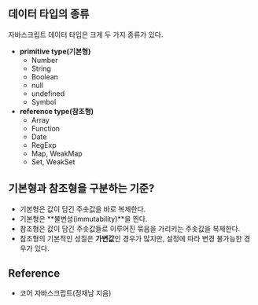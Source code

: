## 데이터 타입의 종류

자바스크립트 데이터 타입은 크게 두 가지 종류가 있다.

- **primitive type(기본형)**
  - Number
  - String
  - Boolean
  - null
  - undefined
  - Symbol
- **reference type(참조형)**
  - Array
  - Function
  - Date
  - RegExp
  - Map, WeakMap
  - Set, WeakSet

## 기본형과 참조형을 구분하는 기준?

- 기본형은 값이 담긴 주솟값을 바로 복제한다.
- 기본형은 **불변성(immutability)**을 띈다.
- 참조형은 값이 담긴 주솟값들로 이루어진 묶음을 가리키는 주솟값을 복제한다.
- 참조형의 기본적인 성질은 **가변값**인 경우가 많지만, 설정에 따라 변경 불가능한 경우가 있다.

## Reference

- 코어 자바스크립트(정재남 지음)
